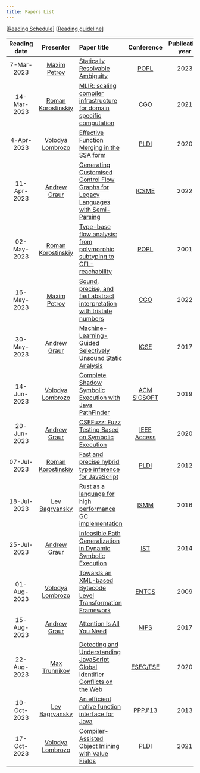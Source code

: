 ```yaml
---
title: Papers List
---
```


\[[Reading Schedule](/reading-schedule.md)\] \[[Reading guideline](/paper-review-guideline.md)\]

| Reading date |                        Presenter                        | Paper title                                                                                                                         |                                           Conference                                            | Publication year | Misc                                                               |
|:------------:|:-------------------------------------------------------:|:------------------------------------------------------------------------------------------------------------------------------------|:-----------------------------------------------------------------------------------------------:|:----------------:|:-------------------------------------------------------------------|
|  7-Mar-2023  |        [Maxim Petrov](https://github.com/mximp)         | [Statically Resolvable Ambiguity](https://dl.acm.org/doi/10.1145/3571251)                                                           |                               [POPL](https://popl23.sigplan.org/)                               |       2023       | [presentation](/pdf/reading-club-review-stat-rslv-abgty.pdf)       |
| 14-Mar-2023  |     [Roman Korostinskiy](https://github.com/c71n93)     | [MLIR: scaling compiler infrastructure for domain specific computation](https://dl.acm.org/doi/10.1109/CGO51591.2021.9370308)       |                         [CGO](https://conf.researchr.org/home/cgo-2024)                         |       2021       |                                                                    |
|  4-Apr-2023  | [Volodya Lombrozo](https://github.com/volodya-lombrozo) | [Effective Function Merging in the SSA form](https://dl.acm.org/doi/10.1145/3385412.3386030)                                        |                        [PLDI](https://www.sigplan.org/Conferences/PLDI/)                        |       2020       | [presentation](./pdf/effective_function_merging.pdf)               |
| 11-Apr-2023  |        [Andrew Graur](https://github.com/graur)         | [Generating Customised Control Flow Graphs for Legacy Languages with Semi-Parsing](https://ieeexplore.ieee.org/document/9977446)    |                        [ICSME](https://cyprusconferences.org/icsme2022/)                        |       2022       | [presentation](./pdf/reading-club-graur-11.04.2023.pdf)            |
| 02-May-2023  |     [Roman Korostinskiy](https://github.com/c71n93)     | [Type-base flow analysis: from polymorphic subtyping to CFL-reachability](https://dl.acm.org/doi/10.1145/360204.360208)             |                               [POPL](https://popl23.sigplan.org/)                               |       2001       | [presentation](./pdf/reading-club-c71n93-02.05.2023.pdf)           |
| 16-May-2023  |        [Maxim Petrov](https://github.com/mximp)         | [Sound, precise, and fast abstract interpretation with tristate numbers](https://doi.org/10.5281/zenodo.5703630)                    |    [CGO](https://conf.researchr.org/track/cgo-2022/cgo-2022-main-conference#event-overview)     |       2022       | [presentation](./pdf/reading-tristate-numbers.pdf)                 |
| 30-May-2023  |        [Andrew Graur](https://github.com/graur)         | [Machine-Learning-Guided Selectively Unsound Static Analysis](https://ieeexplore.ieee.org/document/7985690)                         |                              [ICSE](https://icse2017.gatech.edu/)                               |       2017       | [presentation](./pdf/reading-club-graur-30.05.2023.pdf)            |
| 14-Jun-2023  | [Volodya Lombrozo](https://github.com/volodya-lombrozo) | [Complete Shadow Symbolic Execution with Java PathFinder](https://dl.acm.org/doi/10.1145/3364452.33644558)                          |                        [ACM SIGSOFT](https://www.sigsoft.org/index.html)                        |       2019       | [presentation](./pdf/13.06.2023.reading.short.pdf)                 |
| 20-Jun-2023  |        [Andrew Graur](https://github.com/graur)         | [CSEFuzz: Fuzz Testing Based on Symbolic Execution](https://ieeexplore.ieee.org/document/9222017)                                   |         [IEEE Access](https://ieeexplore.ieee.org/xpl/RecentIssue.jsp?punumber=6287639)         |       2020       | [presentation](./pdf/reading-club-graur-20.06.2023.pdf)            |
| 07-Jul-2023  |     [Roman Korostinskiy](https://github.com/c71n93)     | [Fast and precise hybrid type inference for JavaScript](https://dl.acm.org/doi/10.1145/2254064.2254094)                             |                        [PLDI](https://www.sigplan.org/Conferences/PLDI/)                        |       2012       | [presentation](./pdf/reading-club-c71n93-04.07.2023.pdf)           |
| 18-Jul-2023  |   [Lev Bagryansky](https://github.com/levBagryansky)    | [Rust as a language for high performance GC implementation](https://dl.acm.org/doi/10.1145/2926697.2926707)                         |                           [ISMM](https://dl.acm.org/conference/ismm)                            |       2016       | [presentation](./pdf/reading-club-bagryansky-18.07.2023.pdf)       |
| 25-Jul-2023  |        [Andrew Graur](https://github.com/graur)         | [Infeasible Path Generalization in Dynamic Symbolic Execution](https://doi.org/10.1016/j.infsof.2014.07.012)                        | [IST](https://www.sciencedirect.com/journal/information-and-software-technology/vol/58/suppl/C) |       2014       | [presentation](./pdf/reading-club-graur-11.07.2023.pdf)            |
| 01-Aug-2023  | [Volodya Lombrozo](https://github.com/volodya-lombrozo) | [Towards an XML-based Bytecode Level Transformation Framework](https://www.sciencedirect.com/science/article/pii/S1571066109004678) | [ENTCS](https://www.sciencedirect.com/journal/electronic-notes-in-theoretical-computer-science) |       2009       | [presentation](./pdf/reading-club-volodya-lombrozo-01.08.2023.pdf) |
| 15-Aug-2023  |        [Andrew Graur](https://github.com/graur)         | [Attention Is All You Need](https://dl.acm.org/doi/proceedings/10.5555/3295222)                                                     |                           [NIPS](https://dl.acm.org/conference/nips)                            |       2017       | [presentation](./pdf/reading-club-graur-15.08.2023.pdf)            |
| 22-Aug-2023  | [Max Trunnikov](https://github.com/maxonfjvipon)        | [Detecting and Understanding JavaScript Global Identifier Conflicts on the Web](https://dl.acm.org/doi/10.1145/3368089.3409747)     | [ESEC/FSE](https://dl.acm.org/doi/proceedings/10.1145/3368089)                                  |       2020       | [presentation](./pdf/reading-club-maxonfjvipon-22-08-2023.pdf)     |
| 10-Oct-2023  |   [Lev Bagryansky](https://github.com/levBagryansky)    | [An efficient native function interface for Java](https://dl.acm.org/doi/abs/10.1145/2500828.2500832)                               |                  [PPPJ'13](https://dl.acm.org/doi/proceedings/10.1145/2500828)                  |       2013       | [presentation](./pdf/reading-club-bagryansky-10.10.2023.pdf)       |
| 17-Oct-2023  | [Volodya Lombrozo](https://github.com/volodya-lombrozo) | [Compiler-Assisted Object Inlining with Value Fields](https://doi.org/10.1145/3453483.3454034)                                      |                        [PLDI](https://www.sigplan.org/Conferences/PLDI/)                        |       2021       | [presentation](./pdf/reading-club-volodya-lombrozo-17.10.2023.pdf) |
